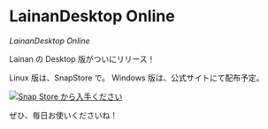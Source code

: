 # LainanDesktop Online

_LainanDesktop Online_

Lainan の Desktop 版がついにリリース！

Linux 版は、SnapStore で。
Windows 版は、公式サイトにて配布予定。

[![Snap Store から入手ください](https://snapcraft.io/static/images/badges/jp/snap-store-black.svg)](https://snapcraft.io/lainan-desktop-online)

ぜひ、毎日お使いくださいね！
